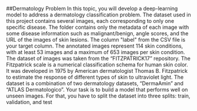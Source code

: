 ##Dermatology Problem
In this topic, you will develop a deep-learning model to address a dermatology classification 
problem. The dataset used in this project contains several images, each corresponding to only 
one specific disease. The folder contains only the metadata of each image with some disease 
information such as malignant/benign, angle scores, and the URL of the images of skin 
lesions. The column "label" from the CSV file is your target column. The annotated images 
represent 114 skin conditions, with at least 53 images and a maximum of 653 images per skin 
condition.
The dataset of images was taken from the “FITZPATRICK17” repository. The Fitzpatrick 
scale is a numerical classification schema for human skin color. It was developed in 1975 by 
American dermatologist Thomas B. Fitzpatrick to estimate the response of different types of 
skin to ultraviolet light. The dataset is a combination of two dermatology datasets, 
“DermaAmin” and “ATLAS Dermatologico”. Your task is to build a model that performs well 
on unseen images. For that, you have to split the dataset into three splits: train, validation, and 
test
